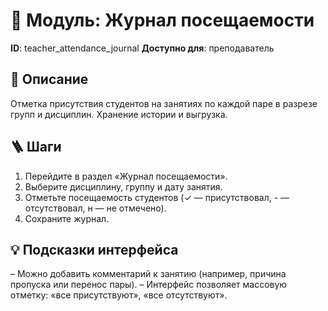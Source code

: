# 📘 Модуль: Журнал посещаемости
**ID**: teacher_attendance_journal
**Доступно для**: преподаватель

## 📝 Описание
Отметка присутствия студентов на занятиях по каждой паре в разрезе групп и дисциплин. Хранение истории и выгрузка.

## 🪜 Шаги
1. Перейдите в раздел «Журнал посещаемости».
2. Выберите дисциплину, группу и дату занятия.
3. Отметьте посещаемость студентов (✓ — присутствовал, - — отсутствовал, н — не отмечено).
4. Сохраните журнал.

## 💡 Подсказки интерфейса
– Можно добавить комментарий к занятию (например, причина пропуска или перенос пары).
– Интерфейс позволяет массовую отметку: «все присутствуют», «все отсутствуют».
